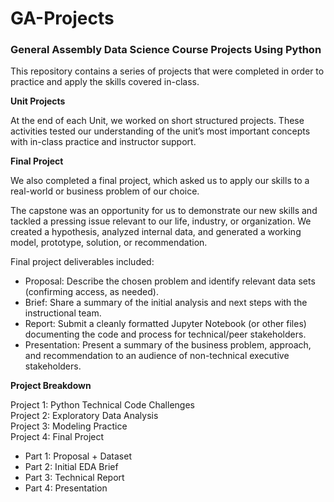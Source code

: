 # GA-Projects
### General Assembly Data Science Course Projects Using Python

This repository contains a series of projects that were completed in order to practice and apply the skills covered in-class.

**Unit Projects**

At the end of each Unit, we worked on short structured projects. These activities tested our understanding of the unit’s most important concepts with in-class practice and instructor support.

**Final Project**

We also completed a final project, which asked us to apply our skills to a real-world or business problem of our choice.

The capstone was an opportunity for us to demonstrate our new skills and tackled a pressing issue relevant to our life, industry, or organization. 
We created a hypothesis, analyzed internal data, and generated a working model, prototype, solution, or recommendation.

Final project deliverables included:

- Proposal: Describe the chosen problem and identify relevant data sets (confirming access, as needed).<br>
- Brief: Share a summary of the initial analysis and next steps with the instructional team.<br>
- Report: Submit a cleanly formatted Jupyter Notebook (or other files) documenting the code and process for technical/peer stakeholders.<br>
- Presentation: Present a summary of the business problem, approach, and recommendation to an audience of non-technical executive stakeholders.<br>

**Project Breakdown**

Project 1: Python Technical Code Challenges<br>
Project 2: Exploratory Data Analysis<br>
Project 3: Modeling Practice<br>
Project 4: Final Project
 - Part 1: Proposal + Dataset
 - Part 2: Initial EDA Brief
 - Part 3: Technical Report
 - Part 4: Presentation
